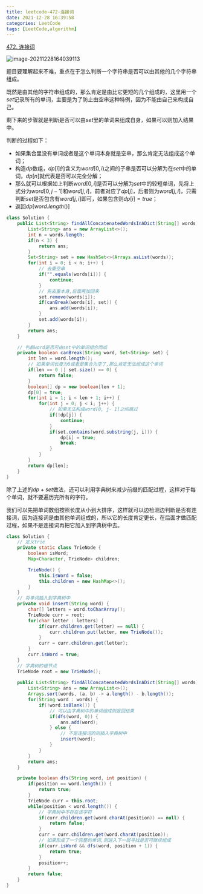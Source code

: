 ```yaml
---
title: leetcode-472-连接词
date: 2021-12-28 16:39:58
categories: LeetCode
tags: [LeetCode,algorithm]
---
```


[472. 连接词](https://leetcode-cn.com/problems/concatenated-words/)

![image-20211228164039113](https://gitee.com/cao_ziqiang/img/raw/master/20211228164039.png)

题目要理解起来不难，重点在于怎么判断一个字符串是否可以由其他的几个字符串组成。

既然是由其他的字符串组成的，那么肯定是由比它更短的几个组成的，这里用一个$set$记录所有的单词，主要是为了防止由空串这种特例，因为不能由自己来构成自己。

剩下来的步骤就是判断是否可以由$set$里的单词来组成自身，如果可以则加入结果中。

判断的过程如下：

- 如果集合里没有单词或者是这个单词本身就是空串，那么肯定无法组成这个单词；
- 构造$dp$数组，$dp[i]$的含义为$word[0,i)$之间的子串是否可以分解为在$set$中的单词，$dp[n]$就代表是否可以完全分解；
- 那么就可以根据如上判断$word[0,i]$是否可以分解为$set$中的较短单词，先将上式分为$word[0,j-1]$和$word[j,i]$，前者对应了$dp[j]$，后者则为$word[j,i]$，只需判断$set$是否包含有$word[j,i]$即可，如果包含则$dp[i]=true$；
- 返回$dp[word.length()]$

```java
class Solution {
    public List<String> findAllConcatenatedWordsInADict(String[] words) {
        List<String> ans = new ArrayList<>();
        int n = words.length;
        if(n < 3) {
            return ans;
        }
        Set<String> set = new HashSet<>(Arrays.asList(words));
        for(int i = 0; i < n; i++) {
            // 去重空串
            if("".equals(words[i])) {
                continue;
            }
            // 先去重本身,后面再加回来
            set.remove(words[i]);
            if(canBreak(words[i], set)) {
                ans.add(words[i]);
            }
            set.add(words[i]);
        }
        return ans;
    }

    // 判断word是否可由set中的单词组合而成
    private boolean canBreak(String word, Set<String> set) {
        int len = word.length();
        // 如果单词长度为0或者是集合为空了,那么肯定无法组成这个单词
        if(len == 0 || set.size() == 0) {
            return false;
        }
        boolean[] dp = new boolean[len + 1];
        dp[0] = true;
        for(int i = 1; i < len + 1; i++) {
            for(int j = 0; j < i; j++) {
                // 如果无法构成word[0, j- 1]之间跳过
                if(!dp[j]) {
                    continue;
                }
                if(set.contains(word.substring(j, i))) {
                    dp[i] = true;
                    break;
                }
            }
        }
        return dp[len];
    }
}
```

除了上述的$dp+set$做法，还可以利用字典树来减少前缀的匹配过程，这样对于每个单词，就不要遍历完所有的字符。

我们可以先把单词数组按照长度从小到大排序，这样就可以边检测边判断是否有连接词，因为连接词是由其他单词组成的，所以它的长度肯定更长，在后面才做匹配过程，如果不是连接词再把它加入到字典树中去。

```java
class Solution {
    // 定义trie
    private static class TrieNode {
        boolean isWord;
        Map<Character, TrieNode> children;

        TrieNode() {
            this.isWord = false;
            this.children = new HashMap<>();    
        }
    }
    // 将单词插入到字典树中
    private void insert(String word) {
        char[] letters = word.toCharArray();
        TrieNode curr = root;
        for(char letter : letters) {
            if(curr.children.get(letter) == null) {
                curr.children.put(letter, new TrieNode());
            }
            curr = curr.children.get(letter);
        }
        curr.isWord = true;
    }
    // 字典树的根节点
    TrieNode root = new TrieNode();
    
    public List<String> findAllConcatenatedWordsInADict(String[] words) {
        List<String> ans = new ArrayList<>();
        Arrays.sort(words, (a, b) -> a.length() - b.length());
        for(String word : words) {
            if(!word.isBlank()) {
                // 可以由字典树中的单词组成则返回结果
                if(dfs(word, 0)) {
                    ans.add(word);
                } else {
                    // 不是连接词的则插入字典树中
                    insert(word);
                }
            }
        }
        return ans;
    }

    private boolean dfs(String word, int position) {
        if(position == word.length()) {
            return true;
        }
        TrieNode curr = this.root;
        while(position < word.length()) {
            // 字典树中不存在该字符
            if(curr.children.get(word.charAt(position)) == null) {
                return false;
            }
            curr = curr.children.get(word.charAt(position));
            // 如果形成了一个完整的单词,则进入下一层寻找是否可继续组成
            if(curr.isWord && dfs(word, position + 1)) {
                return true;
            }
            position++;
        }
        return false;
    }
}
```

